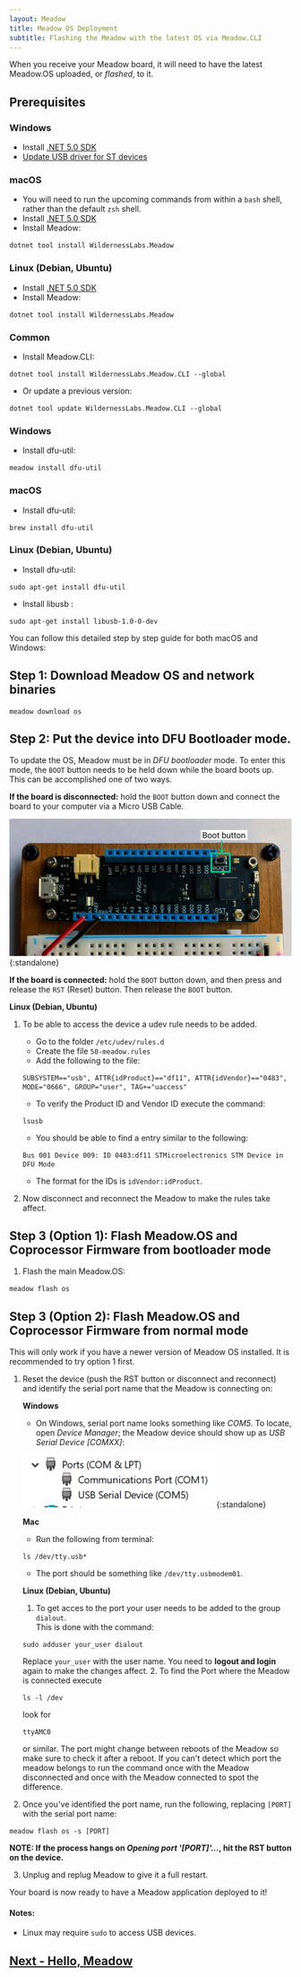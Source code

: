 ```yaml
---
layout: Meadow
title: Meadow OS Deployment
subtitle: Flashing the Meadow with the latest OS via Meadow.CLI
---
```


When you receive your Meadow board, it will need to have the latest Meadow.OS uploaded, or _flashed_, to it.

## Prerequisites

### Windows
* Install [.NET 5.0 SDK](https://dotnet.microsoft.com/download)
* [Update USB driver for ST devices](/Meadow/Getting_Started/Update_USB_Driver/)

### macOS
* You will need to run the upcoming commands from within a `bash` shell, rather than the default `zsh` shell.
* Install [.NET 5.0 SDK](https://dotnet.microsoft.com/download)
* Install Meadow:

```
dotnet tool install WildernessLabs.Meadow
```

### Linux (Debian, Ubuntu)
* Install [.NET 5.0 SDK](https://dotnet.microsoft.com/download)
* Install Meadow:

```
dotnet tool install WildernessLabs.Meadow
```


### Common
* Install Meadow.CLI:

```
dotnet tool install WildernessLabs.Meadow.CLI --global
```

* Or update a previous version:

```
dotnet tool update WildernessLabs.Meadow.CLI --global
```


### Windows
* Install dfu-util:

```
meadow install dfu-util
```

### macOS
* Install dfu-util:

```
brew install dfu-util
```

### Linux (Debian, Ubuntu)
* Install dfu-util:

```
sudo apt-get install dfu-util
```

* Install libusb :

```
sudo apt-get install libusb-1.0-0-dev
```

You can follow this detailed step by step guide for both macOS and Windows:

## Step 1: Download Meadow OS and network binaries

```
meadow download os
```

## Step 2: Put the device into DFU Bootloader mode.

To update the OS, Meadow must be in _DFU bootloader_ mode. To enter this mode, the `BOOT` button needs to be held down while the board boots up. This can be accomplished one of two ways.

**If the board is disconnected:** hold the `BOOT` button down and connect the board to your computer via a Micro USB Cable.

![Primary USB port](./primary_usb.png){:standalone}

**If the board is connected:** hold the `BOOT` button down, and then press and release the `RST` (Reset) button. Then release the `BOOT` button. 

**Linux (Debian, Ubuntu)** 
1. To be able to access the device a udev rule needs to be added.  
    + Go to the folder `/etc/udev/rules.d`
    + Create the file `50-meadow.rules`
    + Add the following to the file:
    ```
    SUBSYSTEM=="usb", ATTR{idProduct}=="df11", ATTR{idVendor}=="0483", MODE="0666", GROUP="user", TAG+="uaccess"
    ```
    + To verify the Product ID and Vendor ID execute the command:

    ```
    lsusb
    ```
    + You should be able to find a entry similar to the following:

    ```
    Bus 001 Device 009: ID 0483:df11 STMicroelectronics STM Device in DFU Mode
    ```
    + The format for the IDs is `idVendor:idProduct`.
2. Now disconnect and reconnect the Meadow to make the rules take affect.

## Step 3 (Option 1): Flash Meadow.OS and Coprocessor Firmware from bootloader mode

1. Flash the main Meadow.OS:

```
meadow flash os
```

## Step 3 (Option 2): Flash Meadow.OS and Coprocessor Firmware from normal mode

This will only work if you have a newer version of Meadow OS installed. It is recommended to try option 1 first.

1. Reset the device (push the RST button or disconnect and reconnect) and identify the serial port name that the Meadow is connecting on:

    **Windows**
   
    + On Windows, serial port name looks something like *COM5*. To locate, open *Device Manager*; the Meadow device should show up as *USB Serial Device [COMXX]*:  
  
    ![DeviceManagerPort](./ports.png){:standalone} 

    **Mac**

    + Run the following from terminal:
    
    ```
    ls /dev/tty.usb*
    ```
    + The port should be something like `/dev/tty.usbmodem01`.

    **Linux (Debian, Ubuntu)** 
    1. To get acces to the port your user needs to be added to the group `dialout`.  
        This is done with the command:

    ```
    sudo adduser your_user dialout
    ```
    Replace `your_user` with the user name. You need to **logout and login** again to make the changes affect.
    2. To find the Port where the Meadow is connected execute

    ```
    ls -l /dev
    ```  
    look for

    ```
    ttyAMC0
    ```
    or similar. The port might change between reboots of the Meadow so make sure to check it after a reboot. If you can't detect which port the meadow belongs to run the command once with the Meadow disconnected and once with the Meadow connected to spot the difference.

2. Once you've identified the port name, run the following, replacing `[PORT]` with the serial port name:

```
meadow flash os -s [PORT]
```

**NOTE: If the process hangs on *Opening port '[PORT]'...*, hit the RST button on the device.**

3. Unplug and replug Meadow to give it a full restart.

Your board is now ready to have a Meadow application deployed to it!

#### Notes:

 * Linux may require `sudo` to access USB devices.

## [Next - Hello, Meadow](/Meadow/Getting_Started/Hello_World/)
